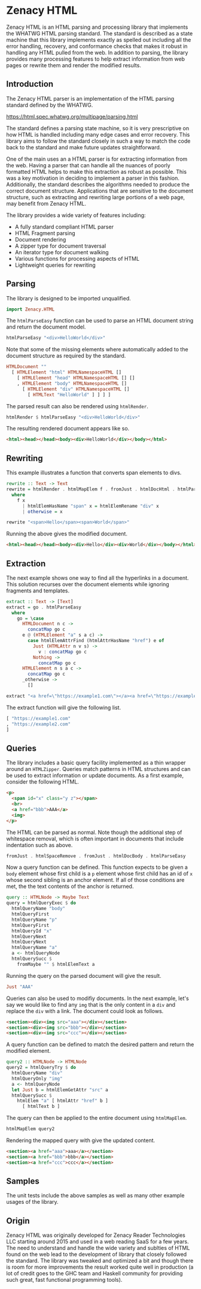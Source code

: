 # Zenacy HTML

Zenacy HTML is an HTML parsing and processing library that implements the
WHATWG HTML parsing standard.  The standard is described as a state machine
that this library implements exactly as spelled out including all the error
handling, recovery, and conformance checks that makes it robust in handling
any HTML pulled from the web.  In addition to parsing, the library provides
many processing features to help extract information from web pages or
rewrite them and render the modified results.

## Introduction

The Zenacy HTML parser is an implementation of the HTML parsing standard
defined by the WHATWG.

https://html.spec.whatwg.org/multipage/parsing.html

The standard defines a parsing state machine, so it is very prescriptive
on how HTML is handled including many edge cases and error recovery.
This library aims to follow the standard closely in such a way to match the
code back to the standard and make future updates straightforward.

One of the main uses an a HTML parser is for extracting information from
the web.  Having a parser that can handle all the nuances of poorly
formatted HTML helps to make this extraction as robust as possible.
This was a key motivation in deciding to implement a parser in this fashion.
Additionally, the standard describes the algorithms needed to produce the
correct document structure.  Applications that are sensitive to the
document structure, such as extracting and rewriting large portions of
a web page, may benefit from Zenacy HTML.

The library provides a wide variety of features including:

* A fully standard compliant HTML parser
* HTML Fragment parsing
* Document rendering
* A zipper type for document traversal
* An iterator type for document walking
* Various functions for processing aspects of HTML
* Lightweight queries for rewriting

## Parsing

The library is designed to be imported unqualified.

```haskell
import Zenacy.HTML
```

The `htmlParseEasy` function can be used to parse an HTML document string
and return the document model.

```haskell
htmlParseEasy "<div>HelloWorld</div>"
```

Note that some of the missing elements where automatically added to
the document structure as required by the standard.

```haskell
HTMLDocument ""
  [ HTMLElement "html" HTMLNamespaceHTML []
    [ HTMLElement "head" HTMLNamespaceHTML [] []
    , HTMLElement "body" HTMLNamespaceHTML []
      [ HTMLElement "div" HTMLNamespaceHTML []
        [ HTMLText "HelloWorld" ] ] ] ]
```

The parsed result can also be rendered using `htmlRender`.

```haskell
htmlRender $ htmlParseEasy "<div>HelloWorld</div>"
```

The resulting rendered document appears like so.

```html
<html><head></head><body><div>HelloWorld</div></body></html>
```

## Rewriting

This example illustrates a function that converts span elements to divs.

```haskell
rewrite :: Text -> Text
rewrite = htmlRender . htmlMapElem f . fromJust . htmlDocHtml . htmlParseEasy
  where
    f x
      | htmlElemHasName "span" x = htmlElemRename "div" x
      | otherwise = x

rewrite "<span>Hello</span><span>World</span>"
```

Running the above gives the modified document.

```html
<html><head></head><body><div>Hello</div><div>World</div></body></html>
```

## Extraction

The next example shows one way to find all the hyperlinks in a document.
This solution recurses over the document elements while ignoring fragments
and templates.

```haskell
extract :: Text -> [Text]
extract = go . htmlParseEasy
  where
    go = \case
      HTMLDocument n c ->
        concatMap go c
      e @ (HTMLElement "a" s a c) ->
        case htmlElemAttrFind (htmlAttrHasName "href") e of
          Just (HTMLAttr n v s) ->
            v : concatMap go c
          Nothing ->
            concatMap go c
      HTMLElement n s a c ->
        concatMap go c
      _otherwise ->
        []

extract "<a href=\"https://example1.com\"></a><a href=\"https://example2.com\"></a>"
```

The extract function will give the following list.

```haskell
[ "https://example1.com"
, "https://example2.com"
]
```

## Queries

The library includes a basic query facility implemented as a thin wrapper
around an `HTMLZipper`.  Queries match patterns in HTML structures and can
be used to extract information or update documents.  As a first example,
consider the following HTML.

```html
<p>
  <span id="x" class="y z"></span>
  <br>
  <a href="bbb">AAA</a>
  <img>
</p>
```

The HTML can be parsed as normal.  Note though the additional step of
whitespace removal, which is often important in documents that include
indentation such as above.

```haskell
fromJust . htmlSpaceRemove . fromJust . htmlDocBody . htmlParseEasy
```

Now a query function can be defined.  This function expects to be given
a `body` element whose first child is a `p` element whose first child
has an id of `x` whose second sibling is an anchor element.  If all of
those conditions are met, the the text contents of the anchor is returned.

```haskell
query :: HTMLNode -> Maybe Text
query = htmlQueryExec $ do
  htmlQueryName "body"
  htmlQueryFirst
  htmlQueryName "p"
  htmlQueryFirst
  htmlQueryId "x"
  htmlQueryNext
  htmlQueryNext
  htmlQueryName "a"
  a <- htmlQueryNode
  htmlQuerySucc $
    fromMaybe "" $ htmlElemText a
```

Running the query on the parsed document will give the result.

```haskell
Just "AAA"
```

Queries can also be used to modifiy documents.  In the next example, let's
say we would like to find any `img` that is the only content in a `div` and
replace the `div` with a link.  The document could look as follows.

```html
<section><div><img src="aaa"></div></section>
<section><div><img src="bbb"></div></section>
<section><div><img src="ccc"></div></section>
```

A query function can be defined to match the desired pattern and return the
modified element.

```haskell
query2 :: HTMLNode -> HTMLNode
query2 = htmlQueryTry $ do
  htmlQueryName "div"
  htmlQueryOnly "img"
  a <- htmlQueryNode
  let Just b = htmlElemGetAttr "src" a
  htmlQuerySucc $
    htmlElem "a" [ htmlAttr "href" b ]
      [ htmlText b ]
```

The query can then be applied to the entire document using `htmlMapElem`.

```haskell
htmlMapElem query2
```

Rendering the mapped query with give the updated content.

```html
<section><a href="aaa">aaa</a></section>
<section><a href="bbb">bbb</a></section>
<section><a href="ccc">ccc</a></section>
```

## Samples

The unit tests include the above samples as well as many other example
usages of the library.

## Origin

Zenacy HTML was originally developed for Zenacy Reader Technologies LLC
starting around 2015 and used in a web reading SaaS for a few years.
The need to understand and handle the wide variety and sublties of HTML
found on the web lead to the development of library that closely followed
the standard.  The library was tweaked and optimized a bit and though
there is room for more improvements the result worked quite well in
production (a lot of credit goes to the GHC team and Haskell community
for providing such great, fast functional programming tools).
